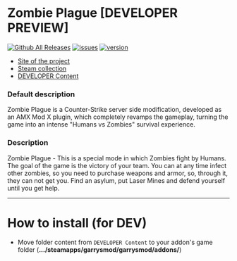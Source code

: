# Zombie Plague [DEVELOPER PREVIEW]

[![Github All Releases](https://img.shields.io/github/downloads/Lestrigon17/zombieplague/total.svg)]()
[![issues](https://img.shields.io/github/issues-raw/badges/shields/website.svg)]()
[![version](https://img.shields.io/badge/DEV%20Build-0607-ff69b4.svg)]()

* [Site of the project](https://lestrigon.pw/)
* [Steam collection](http://steamcommunity.com/sharedfiles/filedetails/?id=504822533/)
* [DEVELOPER Content](https://yadi.sk/d/DvILX0i83Kpnex)

### Default description
Zombie Plague is a Counter-Strike server side modification, developed as an AMX Mod X plugin, which completely revamps the gameplay, turning the game into an intense "Humans vs Zombies" survival experience.

### Description
Zombie Plague - This is a special mode in which Zombies fight by Humans. The goal of the game is the victory of your team. You can at any time infect other zombies, so you need to purchase weapons and armor, so, through it, they can not get you. Find an asylum, put Laser Mines and defend yourself until you get help.

-------

# How to install (for DEV)
* Move folder content from ``DEVELOPER Content`` to your addon's game folder (**.../steamapps/garrysmod/garrysmod/addons/**)
